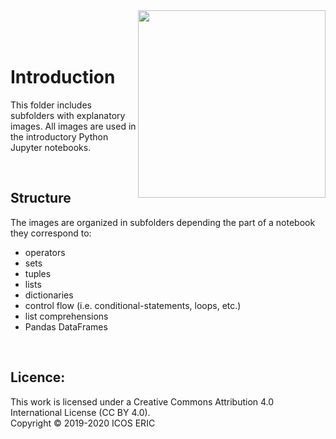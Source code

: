 <img src="https://www.icos-cp.eu/sites/default/files/2017-11/ICOS_CP_logo.png" width="300" align="right"/>
<br>
<br>
<br> 

# Introduction
This folder includes subfolders with explanatory images. All images are used in the introductory Python Jupyter notebooks.

<br>

## Structure
The images are organized in subfolders depending the part of a notebook they correspond to:

* operators
* sets
* tuples
* lists
* dictionaries
* control flow (i.e. conditional-statements, loops, etc.)
* list comprehensions
* Pandas DataFrames

<br>

## Licence:
This work is licensed under a Creative Commons Attribution 4.0 International License (CC BY 4.0). <br>
Copyright © 2019-2020 ICOS ERIC
